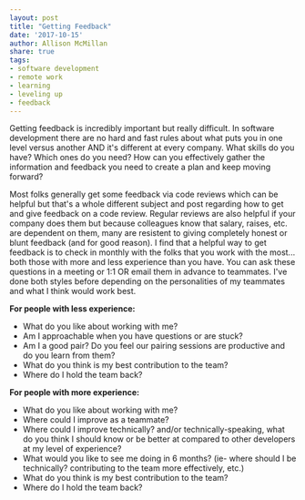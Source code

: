 ```yaml
---
layout: post
title: "Getting Feedback"
date: '2017-10-15'
author: Allison McMillan
share: true
tags:
- software development
- remote work
- learning
- leveling up
- feedback
---
```


Getting feedback is incredibly important but really difficult. In software development there are no hard and fast rules about what puts you in one level versus another AND it's different at every company. What skills do you have? Which ones do you need? How can you effectively gather the information and feedback you need to create a plan and keep moving forward?

Most folks generally get some feedback via code reviews which can be helpful but that's a whole different subject and post regarding how to get and give feedback on a code review. Regular reviews are also helpful if your company does them but because colleagues know that salary, raises, etc. are dependent on them, many are resistent to giving completely honest or blunt feedback (and for good reason). I find that a helpful way to get feedback is to check in monthly with the folks that you work with the most... both those with more and less experience than you have. You can ask these questions in a meeting or 1:1 OR email them in advance to teammates. I've done both styles before depending on the personalities of my teammates and what I think would work best.

**For people with less experience:**
* What do you like about working with me?
* Am I approachable when you have questions or are stuck?
* Am I a good pair? Do you feel our pairing sessions are productive and do you learn from them?
* What do you think is my best contribution to the team?
* Where do I hold the team back?


**For people with more experience:**
* What do you like about working with me?
* Where could I improve as a teammate?
* Where could I improve technically? and/or technically-speaking, what do you think I should know or be better at compared to other developers at my level of experience?
* What would you like to see me doing in 6 months? (ie- where should I be technically? contributing to the team more effectively, etc.)
* What do you think is my best contribution to the team?
* Where do I hold the team back?
